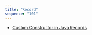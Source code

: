 ```yaml
---
title: "Record"
sequence: "101"
---
```




- [Custom Constructor in Java Records](https://www.baeldung.com/java-records-custom-constructor)
